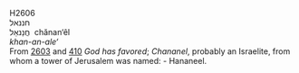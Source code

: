 <body>
  <p>H2606<br>  חננאל  <br> חֲנַנאֵל  ‎  chănan‘êl  <br><i>khan-an-ale‘ </i><br>From <a href="h2603.htm">2603</a> and <a href="h0410.htm">410</a>  <i>God</i> <i>has</i> <i>favored</i>; <i>Chananel</i>, probably an Israelite, from whom a tower of Jerusalem was named: - Hananeel.<br></p>
 </body>